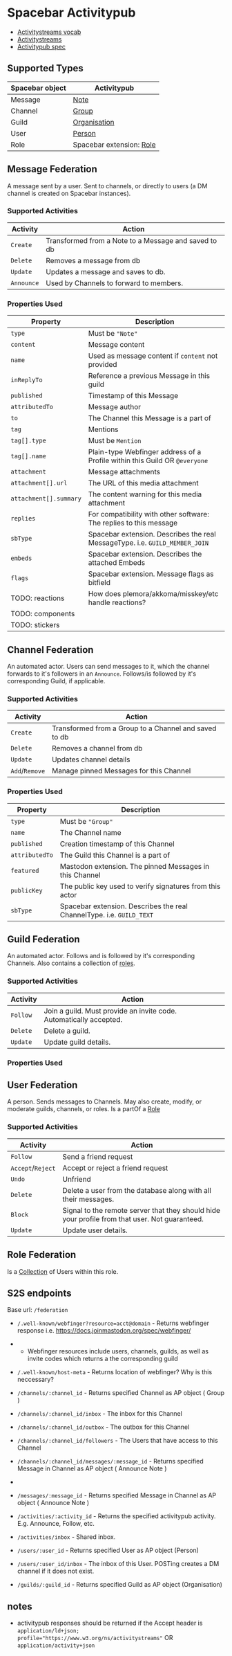 # Spacebar Activitypub

-   [Activitystreams vocab](https://www.w3.org/TR/activitystreams-vocabulary)
-   [Activitystreams](https://www.w3.org/TR/activitystreams-core)
-   [Activitypub spec](https://www.w3.org/TR/activitypub/)

## Supported Types

| Spacebar object | Activitypub                                                                        |
| --------------- | ---------------------------------------------------------------------------------- |
| Message         | [Note](https://www.w3.org/TR/activitystreams-vocabulary/#dfn-note)                 |
| Channel         | [Group](https://www.w3.org/TR/activitystreams-vocabulary/#dfn-group)               |
| Guild           | [Organisation](https://www.w3.org/TR/activitystreams-vocabulary/#dfn-organization) |
| User            | [Person](https://www.w3.org/TR/activitystreams-vocabulary/#dfn-person)             |
| Role            | Spacebar extension: [Role](#role-federation)                                       |

## Message Federation

A message sent by a user. Sent to channels, or directly to users (a DM channel is created on Spacebar instances).

### Supported Activities

| Activity   | Action                                               |
| ---------- | ---------------------------------------------------- |
| `Create`   | Transformed from a Note to a Message and saved to db |
| `Delete`   | Removes a message from db                            |
| `Update`   | Updates a message and saves to db.                   |
| `Announce` | Used by Channels to forward to members.              |

### Properties Used

| Property               | Description                                                                  |
| ---------------------- | ---------------------------------------------------------------------------- |
| `type`                 | Must be `"Note"`                                                             |
| `content`              | Message content                                                              |
| `name`                 | Used as message content if `content` not provided                            |
| `inReplyTo`            | Reference a previous Message in this guild                                   |
| `published`            | Timestamp of this Message                                                    |
| `attributedTo`         | Message author                                                               |
| `to`                   | The Channel this Message is a part of                                        |
| `tag`                  | Mentions                                                                     |
| `tag[].type`           | Must be `Mention`                                                            |
| `tag[].name`           | Plain-type Webfinger address of a Profile within this Guild OR `@everyone`   |
| `attachment`           | Message attachments                                                          |
| `attachment[].url`     | The URL of this media attachment                                             |
| `attachment[].summary` | The content warning for this media attachment                                |
| `replies`              | For compatibility with other software: The replies to this message           |
| `sbType`               | Spacebar extension. Describes the real MessageType. i.e. `GUILD_MEMBER_JOIN` |
| `embeds`               | Spacebar extension. Describes the attached Embeds                            |
| `flags`                | Spacebar extension. Message flags as bitfield                                |
| TODO: reactions        | How does plemora/akkoma/misskey/etc handle reactions?                        |
| TODO: components       |                                                                              |
| TODO: stickers         |                                                                              |

## Channel Federation

An automated actor. Users can send messages to it, which the channel forwards to it's followers in an `Announce`.
Follows/is followed by it's corresponding Guild, if applicable.

### Supported Activities

| Activity       | Action                                                |
| -------------- | ----------------------------------------------------- |
| `Create`       | Transformed from a Group to a Channel and saved to db |
| `Delete`       | Removes a channel from db                             |
| `Update`       | Updates channel details                               |
| `Add`/`Remove` | Manage pinned Messages for this Channel               |

### Properties Used

| Property       | Description                                                           |
| -------------- | --------------------------------------------------------------------- |
| `type`         | Must be `"Group"`                                                     |
| `name`         | The Channel name                                                      |
| `published`    | Creation timestamp of this Channel                                    |
| `attributedTo` | The Guild this Channel is a part of                                   |
| `featured`     | Mastodon extension. The pinned Messages in this Channel               |
| `publicKey`    | The public key used to verify signatures from this actor              |
| `sbType`       | Spacebar extension. Describes the real ChannelType. i.e. `GUILD_TEXT` |

## Guild Federation

An automated actor. Follows and is followed by it's corresponding Channels.
Also contains a collection of [roles](#role-federation).

### Supported Activities

| Activity | Action                                                             |
| -------- | ------------------------------------------------------------------ |
| `Follow` | Join a guild. Must provide an invite code. Automatically accepted. |
| `Delete` | Delete a guild.                                                    |
| `Update` | Update guild details.                                              |

### Properties Used

## User Federation

A person. Sends messages to Channels. May also create, modify, or moderate guilds, channels, or roles.
Is a partOf a [Role](#role-federation)

### Supported Activities

| Activity          | Action                                                                                         |
| ----------------- | ---------------------------------------------------------------------------------------------- |
| `Follow`          | Send a friend request                                                                          |
| `Accept`/`Reject` | Accept or reject a friend request                                                              |
| `Undo`            | Unfriend                                                                                       |
| `Delete`          | Delete a user from the database along with all their messages.                                 |
| `Block`           | Signal to the remote server that they should hide your profile from that user. Not guaranteed. |
| `Update`          | Update user details.                                                                           |

## Role Federation

Is a [Collection](https://www.w3.org/TR/activitystreams-vocabulary/#dfn-collection) of Users within this role.

## S2S endpoints

Base url: `/federation`

-   `/.well-known/webfinger?resource=acct@domain` - Returns webfinger response i.e. https://docs.joinmastodon.org/spec/webfinger/
-   -   Webfinger resources include users, channels, guilds, as well as invite codes which returns a the corresponding guild
-   `/.well-known/host-meta` - Returns location of webfinger? Why is this neccessary?

-   `/channels/:channel_id` - Returns specified Channel as AP object ( Group )
-   `/channels/:channel_id/inbox` - The inbox for this Channel
-   `/channels/:channel_id/outbox` - The outbox for this Channel
-   `/channels/:channel_id/followers` - The Users that have access to this Channel

-   `/channels/:channel_id/messages/:message_id` - Returns specified Message in Channel as AP object ( Announce Note )
-
-   `/messages/:message_id` - Returns specified Message in Channel as AP object ( Announce Note )

-   `/activities/:activity_id` - Returns the specified activitypub activity. E.g. Announce, Follow, etc.
-   `/activities/inbox` - Shared inbox.

-   `/users/:user_id` - Returns specified User as AP object (Person)
-   `/users/:user_id/inbox` - The inbox of this User. POSTing creates a DM channel if it does not exist.

-   `/guilds/:guild_id` - Returns specified Guild as AP object (Organisation)

## notes

-   activitypub responses should be returned if the Accept header is `application/ld+json; profile="https://www.w3.org/ns/activitystreams"` OR `application/activity+json`
